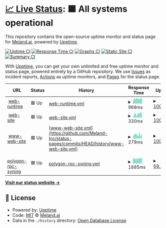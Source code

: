 # [📈 Live Status](https://status.easybits.cn): <!--live status--> **🟩 All systems operational**

This repository contains the open-source uptime monitor and status page for [Meland.ai](https://www.icodeworld.cn), powered by [Upptime](https://github.com/upptime/upptime).

[![Uptime CI](https://github.com/ICodeWorld-Inc/status-pages/workflows/Uptime%20CI/badge.svg)](https://github.com/ICodeWorld-Inc/status-pages/actions?query=workflow%3A%22Uptime+CI%22)
[![Response Time CI](https://github.com/ICodeWorld-Inc/status-pages/workflows/Response%20Time%20CI/badge.svg)](https://github.com/ICodeWorld-Inc/status-pages/actions?query=workflow%3A%22Response+Time+CI%22)
[![Graphs CI](https://github.com/ICodeWorld-Inc/status-pages/workflows/Graphs%20CI/badge.svg)](https://github.com/ICodeWorld-Inc/status-pages/actions?query=workflow%3A%22Graphs+CI%22)
[![Static Site CI](https://github.com/ICodeWorld-Inc/status-pages/workflows/Static%20Site%20CI/badge.svg)](https://github.com/ICodeWorld-Inc/status-pages/actions?query=workflow%3A%22Static+Site+CI%22)
[![Summary CI](https://github.com/ICodeWorld-Inc/status-pages/workflows/Summary%20CI/badge.svg)](https://github.com/ICodeWorld-Inc/status-pages/actions?query=workflow%3A%22Summary+CI%22)

With [Upptime](https://upptime.js.org), you can get your own unlimited and free uptime monitor and status page, powered entirely by a GitHub repository. We use [Issues](https://github.com/ICodeWorld-Inc/status-pages/issues) as incident reports, [Actions](https://github.com/ICodeWorld-Inc/status-pages/actions) as uptime monitors, and [Pages](https://status.easybits.cn) for the status page.

<!--start: status pages-->
<!-- This summary is generated by Upptime (https://github.com/upptime/upptime) -->
<!-- Do not edit this manually, your changes will be overwritten -->
<!-- prettier-ignore -->
| URL | Status | History | Response Time | Uptime |
| --- | ------ | ------- | ------------- | ------ |
| <img alt="" src="https://favicons.githubusercontent.com/web-runtime-release.melandworld.com" height="13"> [web-runtime](https://web-runtime-release.melandworld.com/) | 🟩 Up | [web-runtime.yml](https://github.com/Meland-Inc/status-pages/commits/HEAD/history/web-runtime.yml) | <details><summary><img alt="Response time graph" src="./graphs/web-runtime/response-time-week.png" height="20"> 968ms</summary><br><a href="https://status.melandworld.com/history/web-runtime"><img alt="Response time 1011" src="https://img.shields.io/endpoint?url=https%3A%2F%2Fraw.githubusercontent.com%2FMeland-Inc%2Fstatus-pages%2FHEAD%2Fapi%2Fweb-runtime%2Fresponse-time.json"></a><br><a href="https://status.melandworld.com/history/web-runtime"><img alt="24-hour response time 1050" src="https://img.shields.io/endpoint?url=https%3A%2F%2Fraw.githubusercontent.com%2FMeland-Inc%2Fstatus-pages%2FHEAD%2Fapi%2Fweb-runtime%2Fresponse-time-day.json"></a><br><a href="https://status.melandworld.com/history/web-runtime"><img alt="7-day response time 968" src="https://img.shields.io/endpoint?url=https%3A%2F%2Fraw.githubusercontent.com%2FMeland-Inc%2Fstatus-pages%2FHEAD%2Fapi%2Fweb-runtime%2Fresponse-time-week.json"></a><br><a href="https://status.melandworld.com/history/web-runtime"><img alt="30-day response time 906" src="https://img.shields.io/endpoint?url=https%3A%2F%2Fraw.githubusercontent.com%2FMeland-Inc%2Fstatus-pages%2FHEAD%2Fapi%2Fweb-runtime%2Fresponse-time-month.json"></a><br><a href="https://status.melandworld.com/history/web-runtime"><img alt="1-year response time 1011" src="https://img.shields.io/endpoint?url=https%3A%2F%2Fraw.githubusercontent.com%2FMeland-Inc%2Fstatus-pages%2FHEAD%2Fapi%2Fweb-runtime%2Fresponse-time-year.json"></a></details> | <details><summary><a href="https://status.melandworld.com/history/web-runtime">100.00%</a></summary><a href="https://status.melandworld.com/history/web-runtime"><img alt="All-time uptime 95.80%" src="https://img.shields.io/endpoint?url=https%3A%2F%2Fraw.githubusercontent.com%2FMeland-Inc%2Fstatus-pages%2FHEAD%2Fapi%2Fweb-runtime%2Fuptime.json"></a><br><a href="https://status.melandworld.com/history/web-runtime"><img alt="24-hour uptime 100.00%" src="https://img.shields.io/endpoint?url=https%3A%2F%2Fraw.githubusercontent.com%2FMeland-Inc%2Fstatus-pages%2FHEAD%2Fapi%2Fweb-runtime%2Fuptime-day.json"></a><br><a href="https://status.melandworld.com/history/web-runtime"><img alt="7-day uptime 100.00%" src="https://img.shields.io/endpoint?url=https%3A%2F%2Fraw.githubusercontent.com%2FMeland-Inc%2Fstatus-pages%2FHEAD%2Fapi%2Fweb-runtime%2Fuptime-week.json"></a><br><a href="https://status.melandworld.com/history/web-runtime"><img alt="30-day uptime 99.31%" src="https://img.shields.io/endpoint?url=https%3A%2F%2Fraw.githubusercontent.com%2FMeland-Inc%2Fstatus-pages%2FHEAD%2Fapi%2Fweb-runtime%2Fuptime-month.json"></a><br><a href="https://status.melandworld.com/history/web-runtime"><img alt="1-year uptime 95.80%" src="https://img.shields.io/endpoint?url=https%3A%2F%2Fraw.githubusercontent.com%2FMeland-Inc%2Fstatus-pages%2FHEAD%2Fapi%2Fweb-runtime%2Fuptime-year.json"></a></details>
| <img alt="" src="https://favicons.githubusercontent.com/meland.ai" height="13"> [web-site](https://meland.ai/) | 🟩 Up | [web-site.yml](https://github.com/Meland-Inc/status-pages/commits/HEAD/history/web-site.yml) | <details><summary><img alt="Response time graph" src="./graphs/web-site/response-time-week.png" height="20"> 330ms</summary><br><a href="https://status.melandworld.com/history/web-site"><img alt="Response time 339" src="https://img.shields.io/endpoint?url=https%3A%2F%2Fraw.githubusercontent.com%2FMeland-Inc%2Fstatus-pages%2FHEAD%2Fapi%2Fweb-site%2Fresponse-time.json"></a><br><a href="https://status.melandworld.com/history/web-site"><img alt="24-hour response time 217" src="https://img.shields.io/endpoint?url=https%3A%2F%2Fraw.githubusercontent.com%2FMeland-Inc%2Fstatus-pages%2FHEAD%2Fapi%2Fweb-site%2Fresponse-time-day.json"></a><br><a href="https://status.melandworld.com/history/web-site"><img alt="7-day response time 330" src="https://img.shields.io/endpoint?url=https%3A%2F%2Fraw.githubusercontent.com%2FMeland-Inc%2Fstatus-pages%2FHEAD%2Fapi%2Fweb-site%2Fresponse-time-week.json"></a><br><a href="https://status.melandworld.com/history/web-site"><img alt="30-day response time 352" src="https://img.shields.io/endpoint?url=https%3A%2F%2Fraw.githubusercontent.com%2FMeland-Inc%2Fstatus-pages%2FHEAD%2Fapi%2Fweb-site%2Fresponse-time-month.json"></a><br><a href="https://status.melandworld.com/history/web-site"><img alt="1-year response time 339" src="https://img.shields.io/endpoint?url=https%3A%2F%2Fraw.githubusercontent.com%2FMeland-Inc%2Fstatus-pages%2FHEAD%2Fapi%2Fweb-site%2Fresponse-time-year.json"></a></details> | <details><summary><a href="https://status.melandworld.com/history/web-site">100.00%</a></summary><a href="https://status.melandworld.com/history/web-site"><img alt="All-time uptime 100.00%" src="https://img.shields.io/endpoint?url=https%3A%2F%2Fraw.githubusercontent.com%2FMeland-Inc%2Fstatus-pages%2FHEAD%2Fapi%2Fweb-site%2Fuptime.json"></a><br><a href="https://status.melandworld.com/history/web-site"><img alt="24-hour uptime 100.00%" src="https://img.shields.io/endpoint?url=https%3A%2F%2Fraw.githubusercontent.com%2FMeland-Inc%2Fstatus-pages%2FHEAD%2Fapi%2Fweb-site%2Fuptime-day.json"></a><br><a href="https://status.melandworld.com/history/web-site"><img alt="7-day uptime 100.00%" src="https://img.shields.io/endpoint?url=https%3A%2F%2Fraw.githubusercontent.com%2FMeland-Inc%2Fstatus-pages%2FHEAD%2Fapi%2Fweb-site%2Fuptime-week.json"></a><br><a href="https://status.melandworld.com/history/web-site"><img alt="30-day uptime 100.00%" src="https://img.shields.io/endpoint?url=https%3A%2F%2Fraw.githubusercontent.com%2FMeland-Inc%2Fstatus-pages%2FHEAD%2Fapi%2Fweb-site%2Fuptime-month.json"></a><br><a href="https://status.melandworld.com/history/web-site"><img alt="1-year uptime 100.00%" src="https://img.shields.io/endpoint?url=https%3A%2F%2Fraw.githubusercontent.com%2FMeland-Inc%2Fstatus-pages%2FHEAD%2Fapi%2Fweb-site%2Fuptime-year.json"></a></details>
| <img alt="" src="https://favicons.githubusercontent.com/www.meland.ai" height="13"> [www-web-site](https://www.meland.ai/) | 🟩 Up | [www-web-site.yml](https://github.com/Meland-Inc/status-pages/commits/HEAD/history/www-web-site.yml) | <details><summary><img alt="Response time graph" src="./graphs/www-web-site/response-time-week.png" height="20"> 279ms</summary><br><a href="https://status.melandworld.com/history/www-web-site"><img alt="Response time 327" src="https://img.shields.io/endpoint?url=https%3A%2F%2Fraw.githubusercontent.com%2FMeland-Inc%2Fstatus-pages%2FHEAD%2Fapi%2Fwww-web-site%2Fresponse-time.json"></a><br><a href="https://status.melandworld.com/history/www-web-site"><img alt="24-hour response time 352" src="https://img.shields.io/endpoint?url=https%3A%2F%2Fraw.githubusercontent.com%2FMeland-Inc%2Fstatus-pages%2FHEAD%2Fapi%2Fwww-web-site%2Fresponse-time-day.json"></a><br><a href="https://status.melandworld.com/history/www-web-site"><img alt="7-day response time 279" src="https://img.shields.io/endpoint?url=https%3A%2F%2Fraw.githubusercontent.com%2FMeland-Inc%2Fstatus-pages%2FHEAD%2Fapi%2Fwww-web-site%2Fresponse-time-week.json"></a><br><a href="https://status.melandworld.com/history/www-web-site"><img alt="30-day response time 286" src="https://img.shields.io/endpoint?url=https%3A%2F%2Fraw.githubusercontent.com%2FMeland-Inc%2Fstatus-pages%2FHEAD%2Fapi%2Fwww-web-site%2Fresponse-time-month.json"></a><br><a href="https://status.melandworld.com/history/www-web-site"><img alt="1-year response time 327" src="https://img.shields.io/endpoint?url=https%3A%2F%2Fraw.githubusercontent.com%2FMeland-Inc%2Fstatus-pages%2FHEAD%2Fapi%2Fwww-web-site%2Fresponse-time-year.json"></a></details> | <details><summary><a href="https://status.melandworld.com/history/www-web-site">100.00%</a></summary><a href="https://status.melandworld.com/history/www-web-site"><img alt="All-time uptime 100.00%" src="https://img.shields.io/endpoint?url=https%3A%2F%2Fraw.githubusercontent.com%2FMeland-Inc%2Fstatus-pages%2FHEAD%2Fapi%2Fwww-web-site%2Fuptime.json"></a><br><a href="https://status.melandworld.com/history/www-web-site"><img alt="24-hour uptime 100.00%" src="https://img.shields.io/endpoint?url=https%3A%2F%2Fraw.githubusercontent.com%2FMeland-Inc%2Fstatus-pages%2FHEAD%2Fapi%2Fwww-web-site%2Fuptime-day.json"></a><br><a href="https://status.melandworld.com/history/www-web-site"><img alt="7-day uptime 100.00%" src="https://img.shields.io/endpoint?url=https%3A%2F%2Fraw.githubusercontent.com%2FMeland-Inc%2Fstatus-pages%2FHEAD%2Fapi%2Fwww-web-site%2Fuptime-week.json"></a><br><a href="https://status.melandworld.com/history/www-web-site"><img alt="30-day uptime 100.00%" src="https://img.shields.io/endpoint?url=https%3A%2F%2Fraw.githubusercontent.com%2FMeland-Inc%2Fstatus-pages%2FHEAD%2Fapi%2Fwww-web-site%2Fuptime-month.json"></a><br><a href="https://status.melandworld.com/history/www-web-site"><img alt="1-year uptime 100.00%" src="https://img.shields.io/endpoint?url=https%3A%2F%2Fraw.githubusercontent.com%2FMeland-Inc%2Fstatus-pages%2FHEAD%2Fapi%2Fwww-web-site%2Fuptime-year.json"></a></details>
| <img alt="" src="https://favicons.githubusercontent.com/status-pages.vercel.app" height="13"> [polygon-rpc-syning](https://status-pages.vercel.app/api/polygon-rpc-syncing) | 🟩 Up | [polygon-rpc-syning.yml](https://github.com/Meland-Inc/status-pages/commits/HEAD/history/polygon-rpc-syning.yml) | <details><summary><img alt="Response time graph" src="./graphs/polygon-rpc-syning/response-time-week.png" height="20"> 1885ms</summary><br><a href="https://status.melandworld.com/history/polygon-rpc-syning"><img alt="Response time 1914" src="https://img.shields.io/endpoint?url=https%3A%2F%2Fraw.githubusercontent.com%2FMeland-Inc%2Fstatus-pages%2FHEAD%2Fapi%2Fpolygon-rpc-syning%2Fresponse-time.json"></a><br><a href="https://status.melandworld.com/history/polygon-rpc-syning"><img alt="24-hour response time 2022" src="https://img.shields.io/endpoint?url=https%3A%2F%2Fraw.githubusercontent.com%2FMeland-Inc%2Fstatus-pages%2FHEAD%2Fapi%2Fpolygon-rpc-syning%2Fresponse-time-day.json"></a><br><a href="https://status.melandworld.com/history/polygon-rpc-syning"><img alt="7-day response time 1885" src="https://img.shields.io/endpoint?url=https%3A%2F%2Fraw.githubusercontent.com%2FMeland-Inc%2Fstatus-pages%2FHEAD%2Fapi%2Fpolygon-rpc-syning%2Fresponse-time-week.json"></a><br><a href="https://status.melandworld.com/history/polygon-rpc-syning"><img alt="30-day response time 1874" src="https://img.shields.io/endpoint?url=https%3A%2F%2Fraw.githubusercontent.com%2FMeland-Inc%2Fstatus-pages%2FHEAD%2Fapi%2Fpolygon-rpc-syning%2Fresponse-time-month.json"></a><br><a href="https://status.melandworld.com/history/polygon-rpc-syning"><img alt="1-year response time 1914" src="https://img.shields.io/endpoint?url=https%3A%2F%2Fraw.githubusercontent.com%2FMeland-Inc%2Fstatus-pages%2FHEAD%2Fapi%2Fpolygon-rpc-syning%2Fresponse-time-year.json"></a></details> | <details><summary><a href="https://status.melandworld.com/history/polygon-rpc-syning">59.17%</a></summary><a href="https://status.melandworld.com/history/polygon-rpc-syning"><img alt="All-time uptime 94.99%" src="https://img.shields.io/endpoint?url=https%3A%2F%2Fraw.githubusercontent.com%2FMeland-Inc%2Fstatus-pages%2FHEAD%2Fapi%2Fpolygon-rpc-syning%2Fuptime.json"></a><br><a href="https://status.melandworld.com/history/polygon-rpc-syning"><img alt="24-hour uptime 73.40%" src="https://img.shields.io/endpoint?url=https%3A%2F%2Fraw.githubusercontent.com%2FMeland-Inc%2Fstatus-pages%2FHEAD%2Fapi%2Fpolygon-rpc-syning%2Fuptime-day.json"></a><br><a href="https://status.melandworld.com/history/polygon-rpc-syning"><img alt="7-day uptime 59.17%" src="https://img.shields.io/endpoint?url=https%3A%2F%2Fraw.githubusercontent.com%2FMeland-Inc%2Fstatus-pages%2FHEAD%2Fapi%2Fpolygon-rpc-syning%2Fuptime-week.json"></a><br><a href="https://status.melandworld.com/history/polygon-rpc-syning"><img alt="30-day uptime 89.06%" src="https://img.shields.io/endpoint?url=https%3A%2F%2Fraw.githubusercontent.com%2FMeland-Inc%2Fstatus-pages%2FHEAD%2Fapi%2Fpolygon-rpc-syning%2Fuptime-month.json"></a><br><a href="https://status.melandworld.com/history/polygon-rpc-syning"><img alt="1-year uptime 94.99%" src="https://img.shields.io/endpoint?url=https%3A%2F%2Fraw.githubusercontent.com%2FMeland-Inc%2Fstatus-pages%2FHEAD%2Fapi%2Fpolygon-rpc-syning%2Fuptime-year.json"></a></details>

<!--end: status pages-->

[**Visit our status website →**](https://status.melandworld.com)

## 📄 License

- Powered by: [Upptime](https://github.com/upptime/upptime)
- Code: [MIT](./LICENSE) © [Meland.ai](https://www.icodeworld.cn)
- Data in the `./history` directory: [Open Database License](https://opendatacommons.org/licenses/odbl/1-0/)
